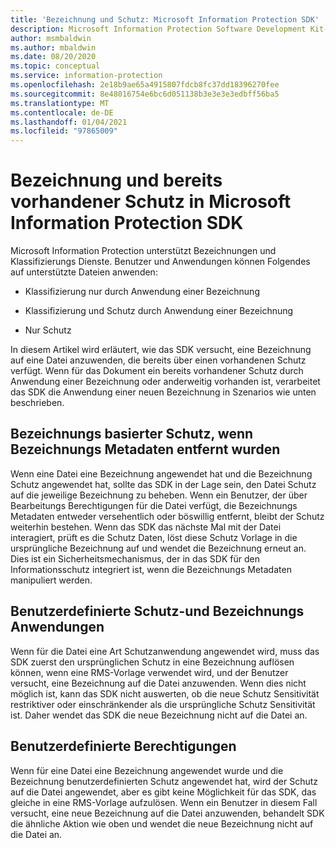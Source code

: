 ```yaml
---
title: 'Bezeichnung und Schutz: Microsoft Information Protection SDK'
description: Microsoft Information Protection Software Development Kit-Vorgänge.
author: msmbaldwin
ms.author: mbaldwin
ms.date: 08/20/2020
ms.topic: conceptual
ms.service: information-protection
ms.openlocfilehash: 2e18b9ae65a4915807fdcb8fc37dd18396270fee
ms.sourcegitcommit: 8e48016754e6bc6d051138b3e3e3e3edbff56ba5
ms.translationtype: MT
ms.contentlocale: de-DE
ms.lasthandoff: 01/04/2021
ms.locfileid: "97865009"
---
```

# <a name="labeling-and-pre-existing-protection-in-microsoft-information-protection-sdk"></a>Bezeichnung und bereits vorhandener Schutz in Microsoft Information Protection SDK

Microsoft Information Protection unterstützt Bezeichnungen und Klassifizierungs Dienste. Benutzer und Anwendungen können Folgendes auf unterstützte Dateien anwenden:

- Klassifizierung nur durch Anwendung einer Bezeichnung

- Klassifizierung und Schutz durch Anwendung einer Bezeichnung

- Nur Schutz

In diesem Artikel wird erläutert, wie das SDK versucht, eine Bezeichnung auf eine Datei anzuwenden, die bereits über einen vorhandenen Schutz verfügt. Wenn für das Dokument ein bereits vorhandener Schutz durch Anwendung einer Bezeichnung oder anderweitig vorhanden ist, verarbeitet das SDK die Anwendung einer neuen Bezeichnung in Szenarios wie unten beschrieben.

## <a name="label-based-protection-when-label-metadata-has-been-stripped"></a>Bezeichnungs basierter Schutz, wenn Bezeichnungs Metadaten entfernt wurden

Wenn eine Datei eine Bezeichnung angewendet hat und die Bezeichnung Schutz angewendet hat, sollte das SDK in der Lage sein, den Datei Schutz auf die jeweilige Bezeichnung zu beheben. Wenn ein Benutzer, der über Bearbeitungs Berechtigungen für die Datei verfügt, die Bezeichnungs Metadaten entweder versehentlich oder böswillig entfernt, bleibt der Schutz weiterhin bestehen. Wenn das SDK das nächste Mal mit der Datei interagiert, prüft es die Schutz Daten, löst diese Schutz Vorlage in die ursprüngliche Bezeichnung auf und wendet die Bezeichnung erneut an. Dies ist ein Sicherheitsmechanismus, der in das SDK für den Informationsschutz integriert ist, wenn die Bezeichnungs Metadaten manipuliert werden.

## <a name="custom-protection-and-label-applications"></a>Benutzerdefinierte Schutz-und Bezeichnungs Anwendungen

Wenn für die Datei eine Art Schutzanwendung angewendet wird, muss das SDK zuerst den ursprünglichen Schutz in eine Bezeichnung auflösen können, wenn eine RMS-Vorlage verwendet wird, und der Benutzer versucht, eine Bezeichnung auf die Datei anzuwenden. Wenn dies nicht möglich ist, kann das SDK nicht auswerten, ob die neue Schutz Sensitivität restriktiver oder einschränkender als die ursprüngliche Schutz Sensitivität ist. Daher wendet das SDK die neue Bezeichnung nicht auf die Datei an.

## <a name="user-defined-permissions"></a>Benutzerdefinierte Berechtigungen

Wenn für eine Datei eine Bezeichnung angewendet wurde und die Bezeichnung benutzerdefinierten Schutz angewendet hat, wird der Schutz auf die Datei angewendet, aber es gibt keine Möglichkeit für das SDK, das gleiche in eine RMS-Vorlage aufzulösen. Wenn ein Benutzer in diesem Fall versucht, eine neue Bezeichnung auf die Datei anzuwenden, behandelt SDK die ähnliche Aktion wie oben und wendet die neue Bezeichnung nicht auf die Datei an.
